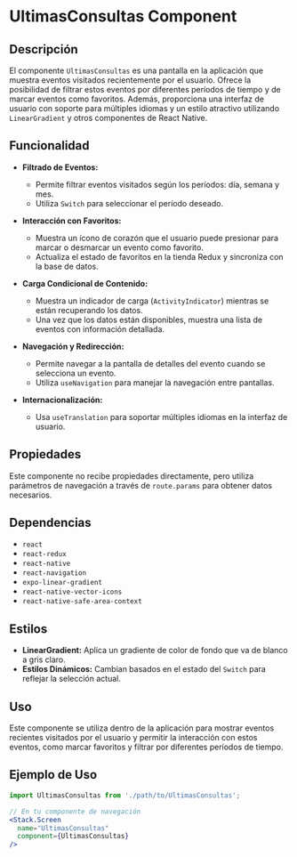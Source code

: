 # UltimasConsultas Component

## Descripción

El componente `UltimasConsultas` es una pantalla en la aplicación que muestra eventos visitados recientemente por el usuario. Ofrece la posibilidad de filtrar estos eventos por diferentes períodos de tiempo y de marcar eventos como favoritos. Además, proporciona una interfaz de usuario con soporte para múltiples idiomas y un estilo atractivo utilizando `LinearGradient` y otros componentes de React Native.

## Funcionalidad

- **Filtrado de Eventos:** 
  - Permite filtrar eventos visitados según los períodos: día, semana y mes.
  - Utiliza `Switch` para seleccionar el período deseado.

- **Interacción con Favoritos:**
  - Muestra un ícono de corazón que el usuario puede presionar para marcar o desmarcar un evento como favorito.
  - Actualiza el estado de favoritos en la tienda Redux y sincroniza con la base de datos.

- **Carga Condicional de Contenido:**
  - Muestra un indicador de carga (`ActivityIndicator`) mientras se están recuperando los datos.
  - Una vez que los datos están disponibles, muestra una lista de eventos con información detallada.

- **Navegación y Redirección:**
  - Permite navegar a la pantalla de detalles del evento cuando se selecciona un evento.
  - Utiliza `useNavigation` para manejar la navegación entre pantallas.

- **Internacionalización:**
  - Usa `useTranslation` para soportar múltiples idiomas en la interfaz de usuario.

## Propiedades

Este componente no recibe propiedades directamente, pero utiliza parámetros de navegación a través de `route.params` para obtener datos necesarios.

## Dependencias

- `react`
- `react-redux`
- `react-native`
- `react-navigation`
- `expo-linear-gradient`
- `react-native-vector-icons`
- `react-native-safe-area-context`

## Estilos

- **LinearGradient:** Aplica un gradiente de color de fondo que va de blanco a gris claro.
- **Estilos Dinámicos:** Cambian basados en el estado del `Switch` para reflejar la selección actual.

## Uso

Este componente se utiliza dentro de la aplicación para mostrar eventos recientes visitados por el usuario y permitir la interacción con estos eventos, como marcar favoritos y filtrar por diferentes períodos de tiempo.

## Ejemplo de Uso

```jsx
import UltimasConsultas from './path/to/UltimasConsultas';

// En tu componente de navegación
<Stack.Screen
  name="UltimasConsultas"
  component={UltimasConsultas}
/>
